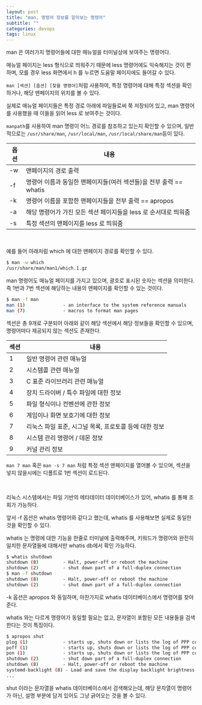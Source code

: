 ```yaml
---
layout: post
title: "man, 명령어 정보를 알아보는 명령어"
subtitle: ""
categories: devops
tags: linux
---
```


man 은 여러가지 명령어들에 대한 매뉴얼을 터미널상에 보여주는 명령어다.

매뉴얼 페이지는 less 형식으로 띄워주기 때문에 less 명령어에도 익숙해지는 것이 편하며, 모를 경우 less 화면에서 h 를 누르면 도움말 페이지에도 들어갈 수 있다.

```man [섹션] [옵션] [찾을 명령어]```처럼 사용하여, 특정 명령어에 대해 특정 섹션을 확인하거나, 해당 맨페이지의 위치를 볼 수 있다.

실제로 매뉴얼 페이지들은 특정 경로 아래에 파일들로써 쭉 저장되어 있고, man 명령어를 사용했을 때 이들을 읽어 less 로 보여주는 것이다.

```manpath```를 사용하여 man 명령이 어느 경로를 참조하고 있는지 확인할 수 있으며, 일반적으로는 ```/usr/share/man```, ```/usr/local/man```, ```/usr/local/share/man```등이 있다.

| 옵션 | 내용 |
| --- | --- |
| -w | 맨페이지의 경로 출력 |
| -f | 명령어 이름과 동일한 맨페이지들(여러 섹션들)을 전부 출력 == whatis |
| -k | 명령어 이름을 포함한 맨페이지들을 전부 출력 == apropos |
| -a | 해당 명령어가 가진 모든 섹션 페이지들을 less 로 순서대로 띄워줌 |
| -s | 특정 섹션의 맨페이지를 less 로 띄워줌 |

<br>

예를 들어 아래처럼 which 에 대한 맨페이지 경로를 확인할 수 있다.

```bash
$ man -w which
/usr/share/man/man1/which.1.gz
```

man 명령어도 매뉴얼 페이지를 가지고 있으며, 괄호로 표시된 숫자는 섹션을 의미한다. 즉 1번과 7번 섹션에 해당하는 내용의 맨페이지를 확인할 수 있는 것이다.

```bash
$ man -f man
man (1)              - an interface to the system reference manuals
man (7)              - macros to format man pages
```

섹션은 총 9개로 구분되어 아래와 같이 해당 섹션에서 해당 정보들을 확인할 수 있으며, 명령어마다 제공되지 않는 섹션도 존재한다.

| 섹션 | 내용 |
| --- | --- |
| 1 | 일반 명령어 관련 매뉴얼 |
| 2 | 시스템콜 관련 매뉴얼 |
| 3 | C 표준 라이브러리 관련 매뉴얼 |
| 4 | 장치 드라이버 / 특수 파일에 대한 정보 |
| 5 | 파일 형식이나 컨벤션에 관한 정보 |
| 6 | 게임이나 화면 보호기에 대한 정보 |
| 7 | 리눅스 파일 표준, 시그널 목록, 프로토콜 등에 대한 정보 |
| 8 | 시스템 관리 명령어 / 데몬 정보 |
| 9 | 커널 관리 정보 |

```man 7 man``` 혹은 ```man -s 7 man``` 처럼 특정 섹션 맨페이지를 열어볼 수 있으며, 섹션을 넣지 않을시에는 디폴트로 1번 섹션이 로드된다.

<br>

리눅스 시스템에서는 파일 기반의 메타데이터 데이터베이스가 있어, whatis 를 통해 조회가 가능하다.

앞서 -f 옵션은 whatis 명령어와 같다고 했는데, whatis 를 사용해보면 실제로 동일한 것을 확인할 수 있다.

whatis 는 명령에 대한 기능을 한줄로 터미널에 출력해주며, 키워드가 명령어와 완전히 일치한 문자열들에 대해서만 whatis db에서 확인 가능하다.

```bash
$ whatis shutdown
shutdown (8)         - Halt, power-off or reboot the machine
shutdown (2)         - shut down part of a full-duplex connection
$ man -f shutdown
shutdown (8)         - Halt, power-off or reboot the machine
shutdown (2)         - shut down part of a full-duplex connection
```

-k 옵션은 apropos 와 동일하며, 마찬가지로 whatis 데이터베이스에서 명령어를 찾아준다.

whatis 와는 다르게 명령어가 동일할 필요는 없고, 문자열이 포함된 모든 내용들을 검색한다는 것이 특징이다.

```bash
$ apropos shut
plog (1)             - starts up, shuts down or lists the log of PPP connections
poff (1)             - starts up, shuts down or lists the log of PPP connections
pon (1)              - starts up, shuts down or lists the log of PPP connections
shutdown (2)         - shut down part of a full-duplex connection
shutdown (8)         - Halt, power-off or reboot the machine
systemd-backlight (8) - Load and save the display backlight brightness at boot and shutdown
...
```

shut 이라는 문자열을 whatis 데이터베이스에서 검색해오는데, 해당 문자열이 명령어가 아닌, 설명 부분에 담겨 있어도 그냥 긁어오는 것을 볼 수 있다.


